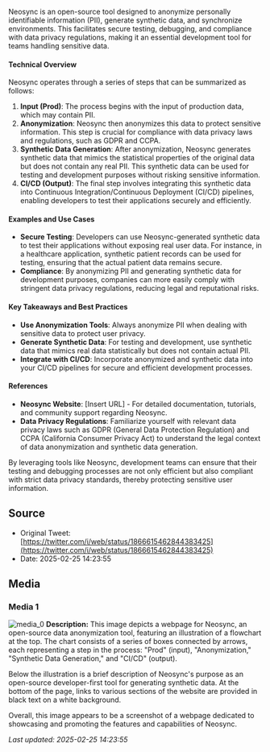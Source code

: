 Neosync is an open-source tool designed to anonymize personally identifiable information (PII), generate synthetic data, and synchronize environments. This facilitates secure testing, debugging, and compliance with data privacy regulations, making it an essential development tool for teams handling sensitive data.

#### Technical Overview
Neosync operates through a series of steps that can be summarized as follows:
1. **Input (Prod)**: The process begins with the input of production data, which may contain PII.
2. **Anonymization**: Neosync then anonymizes this data to protect sensitive information. This step is crucial for compliance with data privacy laws and regulations, such as GDPR and CCPA.
3. **Synthetic Data Generation**: After anonymization, Neosync generates synthetic data that mimics the statistical properties of the original data but does not contain any real PII. This synthetic data can be used for testing and development purposes without risking sensitive information.
4. **CI/CD (Output)**: The final step involves integrating this synthetic data into Continuous Integration/Continuous Deployment (CI/CD) pipelines, enabling developers to test their applications securely and efficiently.

#### Examples and Use Cases
- **Secure Testing**: Developers can use Neosync-generated synthetic data to test their applications without exposing real user data. For instance, in a healthcare application, synthetic patient records can be used for testing, ensuring that the actual patient data remains secure.
- **Compliance**: By anonymizing PII and generating synthetic data for development purposes, companies can more easily comply with stringent data privacy regulations, reducing legal and reputational risks.

#### Key Takeaways and Best Practices
- **Use Anonymization Tools**: Always anonymize PII when dealing with sensitive data to protect user privacy.
- **Generate Synthetic Data**: For testing and development, use synthetic data that mimics real data statistically but does not contain actual PII.
- **Integrate with CI/CD**: Incorporate anonymized and synthetic data into your CI/CD pipelines for secure and efficient development processes.

#### References
- **Neosync Website**: [Insert URL] - For detailed documentation, tutorials, and community support regarding Neosync.
- **Data Privacy Regulations**: Familiarize yourself with relevant data privacy laws such as GDPR (General Data Protection Regulation) and CCPA (California Consumer Privacy Act) to understand the legal context of data anonymization and synthetic data generation.

By leveraging tools like Neosync, development teams can ensure that their testing and debugging processes are not only efficient but also compliant with strict data privacy standards, thereby protecting sensitive user information.
## Source

- Original Tweet: [https://twitter.com/i/web/status/1866615462844383425](https://twitter.com/i/web/status/1866615462844383425)
- Date: 2025-02-25 14:23:55


## Media

### Media 1
![media_0](./media_0.jpg)
**Description:** This image depicts a webpage for Neosync, an open-source data anonymization tool, featuring an illustration of a flowchart at the top. The chart consists of a series of boxes connected by arrows, each representing a step in the process: "Prod" (input), "Anonymization," "Synthetic Data Generation," and "CI/CD" (output).

Below the illustration is a brief description of Neosync's purpose as an open-source developer-first tool for generating synthetic data. At the bottom of the page, links to various sections of the website are provided in black text on a white background.

Overall, this image appears to be a screenshot of a webpage dedicated to showcasing and promoting the features and capabilities of Neosync.

*Last updated: 2025-02-25 14:23:55*